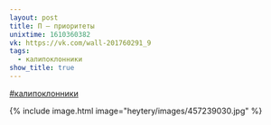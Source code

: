 ```yaml
---
layout: post
title: П — приоритеты
unixtime: 1610360382
vk: https://vk.com/wall-201760291_9
tags:
  - калипоклонники
show_title: true
---
```

[#калипоклонники](poisk.html#калипоклонники)

{% include image.html image="heytery/images/457239030.jpg" %}